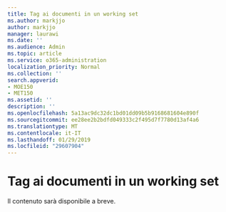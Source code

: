 ```yaml
---
title: Tag ai documenti in un working set
ms.author: markjjo
author: markjjo
manager: laurawi
ms.date: ''
ms.audience: Admin
ms.topic: article
ms.service: o365-administration
localization_priority: Normal
ms.collection: ''
search.appverid:
- MOE150
- MET150
ms.assetid: ''
description: ''
ms.openlocfilehash: 5a13ac9dc32dc1bd01dd09b5b9168681604e890f
ms.sourcegitcommit: ee28ee2b2bdfd049333c2f495d7f7780d13af4a6
ms.translationtype: MT
ms.contentlocale: it-IT
ms.lasthandoff: 01/29/2019
ms.locfileid: "29607904"
---
```

# <a name="tagging-documents-in-a-working-set"></a>Tag ai documenti in un working set

Il contenuto sarà disponibile a breve.